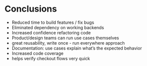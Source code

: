 # Conclusions

- Reduced time to build features / fix bugs
- Eliminated dependency on working backends
- Increased confidence refactoring code
- Product/design teams can run use cases themselves
- great reusability, write once - run everywhere approach
- Documentation: use cases explain what’s the expected behavior
- Increased code coverage
- helps verify checkout flows very quick
